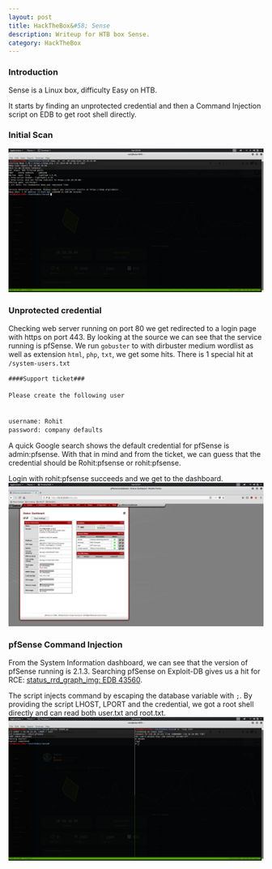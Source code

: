 ```yaml
---
layout: post
title: HackTheBox&#58; Sense
description: Writeup for HTB box Sense.
category: HackTheBox
---
```


### Introduction

Sense is a Linux box, difficulty Easy on HTB.

It starts by finding an unprotected credential and then a Command Injection script on EDB to get root shell directly.

### Initial Scan

![Sense-1](/resources/Sense-1.png)

### Unprotected credential

Checking web server running on port 80 we get redirected to a login page with https on port 443.
By looking at the source we can see that the service running is pfSense.
We run `gobuster` to with dirbuster medium wordlist as well as extension `html`, `php`, `txt`, we get some hits.
There is 1 special hit at `/system-users.txt`
```txt
####Support ticket###

Please create the following user


username: Rohit
password: company defaults
```
A quick Google search shows the default credential for pfSense is admin:pfsense.
With that in mind and from the ticket, we can guess that the credential should be Rohit:pfsense or rohit:pfsense.

Login with rohit:pfsense succeeds and we get to the dashboard.
![Sense-2](/resources/Sense-2.png)

### pfSense Command Injection

From the System Information dashboard, we can see that the version of pfSense running is 2.1.3.
Searching pfSense on Exploit-DB gives us a hit for RCE: [status_rrd_graph_img: EDB 43560](https://www.exploit-db.com/exploits/43560).

The script injects command by escaping the database variable with `;`. By providing the script LHOST, LPORT and the credential, we got a root shell directly and can read both user.txt and root.txt.
![Sense-3](/resources/Sense-3.png)

